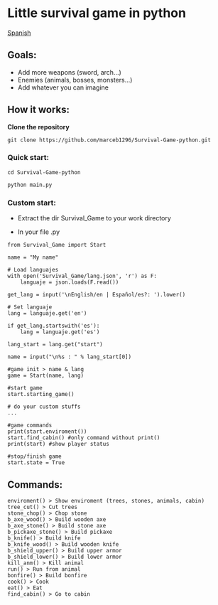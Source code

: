 # Little survival game in python

[Spanish](/README_es.md)

## **Goals:**

- Add more weapons (sword, arch...)
- Enemies (animals, bosses, monsters...)
- Add whatever you can imagine
    

## **How it works:**

**Clone the repository**

`git clone https://github.com/marceb1296/Survival-Game-python.git`

### **Quick start:**

`cd Survival-Game-python`

`python main.py`

### **Custom start:**

- Extract the dir Survival_Game to your work directory

- In your file .py

```
from Survival_Game import Start

name = "My name"

# Load languajes
with open('Survival_Game/lang.json', 'r') as F:
    languaje = json.loads(F.read())

get_lang = input('\nEnglish/en | Español/es?: ').lower()

# Set languaje
lang = languaje.get('en')

if get_lang.startswith('es'):
    lang = languaje.get('es')

lang_start = lang.get("start")

name = input("\n%s : " % lang_start[0])

#game init > name & lang
game = Start(name, lang)

#start game
start.starting_game()

# do your custom stuffs 
...

#game commands
print(start.enviroment())
start.find_cabin() #only command without print()
print(start) #show player status

#stop/finish game
start.state = True
```

## **Commands:**

```
enviroment() > Show enviroment (trees, stones, animals, cabin)
tree_cut() > Cut trees
stone_chop() > Chop stone
b_axe_wood() > Build wooden axe
b_axe_stone() > Build stone axe
b_pickaxe_stone() > Build pickaxe
b_knife() > Build knife
b_knife_wood() > Build wooden knife
b_shield_upper() > Build upper armor
b_shield_lower() > Build lower armor
kill_anm() > Kill animal
run() > Run from animal
bonfire() > Build bonfire
cook() > Cook
eat() > Eat
find_cabin() > Go to cabin
```
